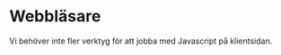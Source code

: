 ---
...
Webbläsare
==================================

Vi behöver inte fler verktyg för att jobba med Javascript på klientsidan.
